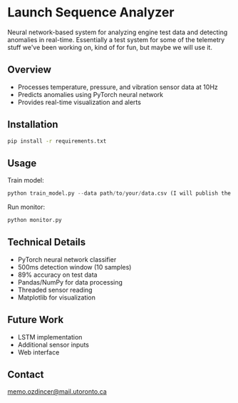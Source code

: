 # Launch Sequence Analyzer

Neural network-based system for analyzing engine test data and detecting anomalies in real-time. Essentially a test system for some of the telemetry stuff we've been working on, kind of for fun, but maybe we will use it.

## Overview

- Processes temperature, pressure, and vibration sensor data at 10Hz
- Predicts anomalies using PyTorch neural network
- Provides real-time visualization and alerts

## Installation

```bash
pip install -r requirements.txt
```

## Usage

Train model:
```python
python train_model.py --data path/to/your/data.csv (I will publish the sensor fusion code using C++ Kalman filter later, currently it only works with two sensors.)
```

Run monitor:
```python
python monitor.py
```

## Technical Details

- PyTorch neural network classifier
- 500ms detection window (10 samples)
- 89% accuracy on test data
- Pandas/NumPy for data processing
- Threaded sensor reading
- Matplotlib for visualization

## Future Work

- LSTM implementation
- Additional sensor inputs
- Web interface

## Contact

memo.ozdincer@mail.utoronto.ca
